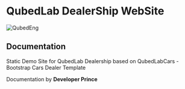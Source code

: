 # QubedLab DealerShip WebSite

![QubedEng](https://github.com/Qubed-Trust/qubedoauthpy/blob/master/qubed_eng_mock.png)


## Documentation

Static Demo Site for QubedLab Dealership based on QubedLabCars - Bootstrap Cars Dealer Template

Documentation by **Developer Prince**